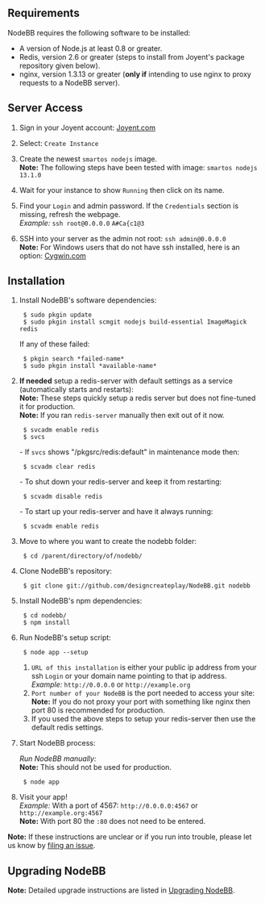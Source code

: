 ## Requirements

NodeBB requires the following software to be installed:

* A version of Node.js at least 0.8 or greater.
* Redis, version 2.6 or greater (steps to install from Joyent's package repository given below).
* nginx, version 1.3.13 or greater (**only if** intending to use nginx to proxy requests to a NodeBB server).

## Server Access

1. Sign in your Joyent account: [Joyent.com](http://joyent.com)

1. Select: `Create Instance`

1. Create the newest `smartos nodejs` image.  
**Note:** The following steps have been tested with image: `smartos nodejs 13.1.0`  

1. Wait for your instance to show `Running` then click on its name.

1. Find your `Login` and admin password. If the `Credentials` section is missing, refresh the webpage.  
*Example:* `ssh root@0.0.0.0` `A#Ca{c1@3`  

1. SSH into your server as the admin not root: `ssh admin@0.0.0.0`  
**Note:** For Windows users that do not have ssh installed, here is an option: [Cygwin.com](http://cygwin.com)  

## Installation

1. Install NodeBB's software dependencies:

        $ sudo pkgin update
        $ sudo pkgin install scmgit nodejs build-essential ImageMagick redis

    If any of these failed:

        $ pkgin search *failed-name*
        $ sudo pkgin install *available-name*

2. **If needed** setup a redis-server with default settings as a service (automatically starts and restarts):  
    **Note:** These steps quickly setup a redis server but does not fine-tuned it for production.  
    **Note:** If you ran `redis-server` manually then exit out of it now.  

        $ svcadm enable redis
        $ svcs

    *-* If `svcs` shows "/pkgsrc/redis:default" in maintenance mode then:

        $ scvadm clear redis  

    *-* To shut down your redis-server and keep it from restarting:

        $ scvadm disable redis

    *-* To start up your redis-server and have it always running:

        $ scvadm enable redis

1. Move to where you want to create the nodebb folder:

        $ cd /parent/directory/of/nodebb/

1. Clone NodeBB's repository:

        $ git clone git://github.com/designcreateplay/NodeBB.git nodebb

1. Install NodeBB's npm dependencies:

        $ cd nodebb/
        $ npm install

1. Run NodeBB's setup script:  

        $ node app --setup

    1. `URL of this installation` is either your public ip address from your ssh `Login` or your domain name pointing to that ip address.  
    *Example:* `http://0.0.0.0` or `http://example.org`  
    1. `Port number of your NodeBB` is the port needed to access your site:  
    **Note:** If you do not proxy your port with something like nginx then port 80 is recommended for production.  
    1. If you used the above steps to setup your redis-server then use the default redis settings.  

1. Start NodeBB process:  

    *Run NodeBB manually:*  
    **Note:** This should not be used for production.  

        $ node app

1. Visit your app!  
    *Example:* With a port of 4567: `http://0.0.0.0:4567` or `http://example.org:4567`  
    **Note:** With port 80 the `:80` does not need to be entered.  

**Note:** If these instructions are unclear or if you run into trouble, please let us know by [filing an issue](https://github.com/designcreateplay/NodeBB/issues).

## Upgrading NodeBB

**Note:** Detailed upgrade instructions are listed in [Upgrading NodeBB](https://github.com/designcreateplay/NodeBB/wiki/Upgrading-NodeBB).